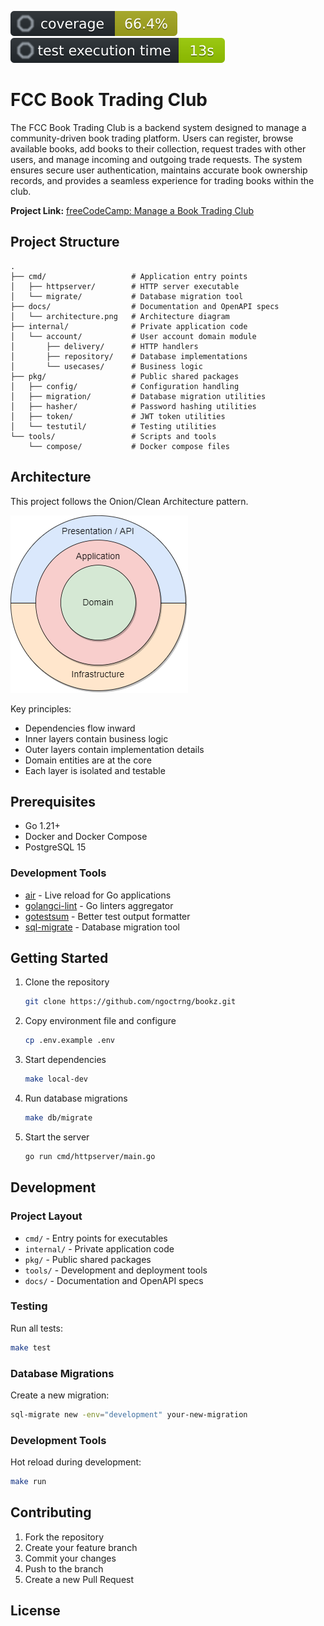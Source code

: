 ![coverage](docs/coverage.svg) ![coverage](docs/time.svg)

# FCC Book Trading Club

The FCC Book Trading Club is a backend system designed to manage a community-driven book trading platform. Users can register, browse available books, add books to their collection, request trades with other users, and manage incoming and outgoing trade requests. The system ensures secure user authentication, maintains accurate book ownership records, and provides a seamless experience for trading books within the club.

**Project Link:** [freeCodeCamp: Manage a Book Trading Club](https://www.freecodecamp.org/learn/coding-interview-prep/take-home-projects/manage-a-book-trading-club)

## Project Structure

```
.
├── cmd/                   # Application entry points
│   ├── httpserver/        # HTTP server executable
│   └── migrate/           # Database migration tool
├── docs/                  # Documentation and OpenAPI specs
│   └── architecture.png   # Architecture diagram
├── internal/              # Private application code
│   └── account/           # User account domain module
│       ├── delivery/      # HTTP handlers
│       ├── repository/    # Database implementations
│       └── usecases/      # Business logic
├── pkg/                   # Public shared packages
│   ├── config/            # Configuration handling
│   ├── migration/         # Database migration utilities
│   ├── hasher/            # Password hashing utilities
│   ├── token/             # JWT token utilities
│   └── testutil/          # Testing utilities
└── tools/                 # Scripts and tools
    └── compose/           # Docker compose files
```

## Architecture

This project follows the Onion/Clean Architecture pattern.

![](docs/architecture.png)

Key principles:
- Dependencies flow inward
- Inner layers contain business logic
- Outer layers contain implementation details
- Domain entities are at the core
- Each layer is isolated and testable

## Prerequisites

- Go 1.21+
- Docker and Docker Compose
- PostgreSQL 15

### Development Tools

- [air](https://github.com/air-verse/air) - Live reload for Go applications
- [golangci-lint](https://golangci-lint.run/) - Go linters aggregator
- [gotestsum](https://github.com/gotestyourself/gotestsum) - Better test output formatter
- [sql-migrate](https://github.com/rubenv/sql-migrate) - Database migration tool

## Getting Started

1. Clone the repository

    ```bash
    git clone https://github.com/ngoctrng/bookz.git
    ```

2. Copy environment file and configure

    ```bash
    cp .env.example .env
    ```

3. Start dependencies

    ```bash
    make local-dev
    ```

4. Run database migrations

    ```bash
    make db/migrate
    ```

5. Start the server

    ```bash
    go run cmd/httpserver/main.go
    ```

## Development

### Project Layout

- `cmd/` - Entry points for executables
- `internal/` - Private application code
- `pkg/` - Public shared packages
- `tools/` - Development and deployment tools
- `docs/` - Documentation and OpenAPI specs

### Testing

Run all tests:
```bash
make test
```

### Database Migrations

Create a new migration:
```bash
sql-migrate new -env="development" your-new-migration
```

### Development Tools

Hot reload during development:
```bash
make run
```

## Contributing

1. Fork the repository
2. Create your feature branch
3. Commit your changes
4. Push to the branch
5. Create a new Pull Request

## License
